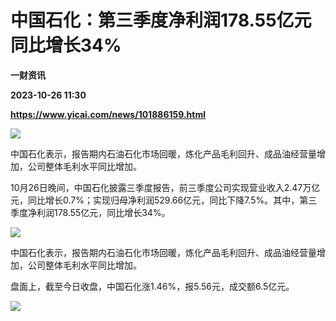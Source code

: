 # 中国石化：第三季度净利润178.55亿元 同比增长34%
**一财资讯**

**2023-10-26 11:30**

**https://www.yicai.com/news/101886159.html**

![](https://imgcdn.yicai.com/uppics/slides/2023/10/29e37c7fc4dececee6e4ec32396861df.jpg)

中国石化表示，报告期内石油石化市场回暖，炼化产品毛利回升、成品油经营量增加，公司整体毛利水平同比增加。

10月26日晚间，中国石化披露三季度报告，前三季度公司实现营业收入2.47万亿元，同比增长0.7%；实现归母净利润529.66亿元，同比下降7.5%。其中，第三季度净利润178.55亿元，同比增长34%。

![](https://imgcdn.yicai.com/uppics/images/2023/10/d3ec7eb4cfefea13d4f88a064097183e.jpg)

中国石化表示，报告期内石油石化市场回暖，炼化产品毛利回升、成品油经营量增加，公司整体毛利水平同比增加。

盘面上，截至今日收盘，中国石化涨1.46%，报5.56元，成交额6.5亿元。

![](https://imgcdn.yicai.com/uppics/images/2023/10/fa3315e10b2672bf9bab53761cc00bea.jpg)